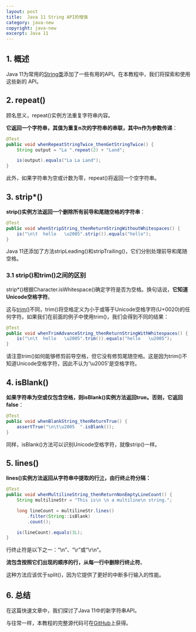 ```yaml
---
layout: post
title:  Java 11 String API的增强
category: java-new
copyright: java-new
excerpt: Java 11
---
```


## 1. 概述

Java 11为常用的[String类](https://www.baeldung.com/java-string)添加了一些有用的API。在本教程中，我们将探索和使用这些新的 API。

## 2. repeat()

顾名思义，repeat()实例方法重复字符串内容。

**它返回一个字符串，其值为重复n次的字符串的串联，其中n作为参数传递**：

```java
@Test
public void whenRepeatStringTwice_thenGetStringTwice() {
    String output = "La ".repeat(2) + "Land";

    is(output).equals("La La Land");
}
```

此外，如果字符串为空或计数为零，repeat()将返回一个空字符串。

## 3. strip*()

**strip()实例方法返回一个删除所有前导和尾随空格的字符串**：

```java
@Test
public void whenStripString_thenReturnStringWithoutWhitespaces() {
    is("\n\t  hello   \u2005".strip()).equals("hello");
}
```

Java 11还添加了方法stripLeading()和stripTrailing()，它们分别处理前导和尾随空格。

### 3.1 strip()和trim()之间的区别

strip*()根据Character.isWhitespace()确定字符是否为空格。换句话说，**它知道Unicode空格字符**。

这与[trim()](https://www.baeldung.com/string/trim)不同，trim()将空格定义为小于或等于Unicode空格字符(U+0020)的任何字符。如果我们在前面的例子中使用trim()，我们会得到不同的结果：

```java
@Test
public void whenTrimAdvanceString_thenReturnStringWithWhitespaces() {
    is("\n\t  hello   \u2005".trim()).equals("hello   \u2005");
}
```

请注意trim()如何能够修剪前导空格，但它没有修剪尾随空格。这是因为trim()不知道Unicode空格字符，因此不认为'\u2005'是空格字符。

## 4. isBlank()

**如果字符串为空或仅包含空格，则isBlank()实例方法返回true。否则，它返回false**：

```java
@Test
public void whenBlankString_thenReturnTrue() {
    assertTrue("\n\t\u2005  ".isBlank());
}
```

同样，isBlank()方法可以识别Unicode空格字符，就像strip()一样。

## 5. lines()

**lines()实例方法返回从字符串中提取的行**[流](https://www.baeldung.com/java-8-streams-introduction)**，由行终止符分隔：**

```java
@Test
public void whenMultilineString_thenReturnNonEmptyLineCount() {
    String multilineStr = "This is\n \n a multiline\n string.";

    long lineCount = multilineStr.lines()
      	.filter(String::isBlank)
      	.count();

    is(lineCount).equals(3L);
}
```

行终止符是以下之一：“\n”、“\r”或“\r\n”。

**流包含按照它们出现的顺序的行，从每一行中删除行终止符**。

这种方法应该优于split()，因为它提供了更好的中断多行输入的性能。

## 6. 总结

在这篇快速文章中，我们探讨了Java 11中的新字符串API。

与往常一样，本教程的完整源代码可在[GitHub](https://github.com/tuyucheng7/taketoday-tutorial4j/tree/master/java-core-modules/java-11-1)上获得。